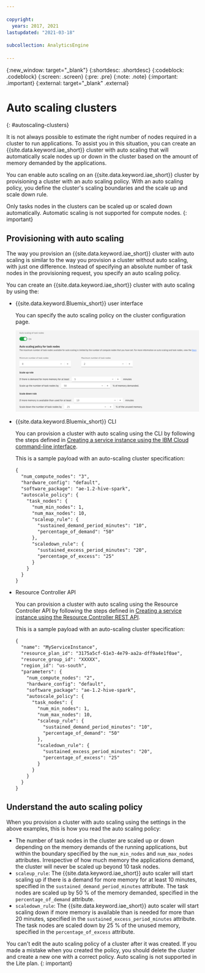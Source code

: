 ```yaml
---

copyright:
  years: 2017, 2021
lastupdated: "2021-03-18"

subcollection: AnalyticsEngine

---
```


<!-- Attribute definitions -->
{:new_window: target="_blank"}
{:shortdesc: .shortdesc}
{:codeblock: .codeblock}
{:screen: .screen}
{:pre: .pre}
{:note: .note}
{:important: .important}
{:external: target="_blank" .external}

# Auto scaling clusters
{: #autoscaling-clusters}

It is not always possible to estimate the right number of nodes required in a cluster to run applications. To assist you in this situation, you can create an {{site.data.keyword.iae_short}} cluster with auto scaling that will automatically scale nodes up or down in the cluster based on the amount of memory demanded by the applications.

You can enable auto scaling on an {{site.data.keyword.iae_short}}  cluster by provisioning a cluster with an auto scaling policy. With an auto scaling policy, you define the cluster's scaling boundaries and the scale up and scale down rule.

Only tasks nodes in the clusters can be scaled up or scaled down automatically. Automatic scaling is not supported for compute nodes.
{: important}

## Provisioning with auto scaling

The way you provision an {{site.data.keyword.iae_short}} cluster with auto scaling is similar to the way you provision a cluster without auto scaling, with just one difference. Instead of specifying an absolute number of task nodes in the provisioning request, you specify an auto scaling policy.

You can create an {{site.data.keyword.iae_short}} cluster with auto scaling by using the:

- {{site.data.keyword.Bluemix_short}} user interface

  You can specify the auto scaling policy on the cluster configuration page.

  ![Shows the {{site.data.keyword.iae_full_notm}} cluster configuration page.](images/auto-scaling.png)
- {{site.data.keyword.Bluemix_short}} CLI

  You can provision a cluster with auto scaling using the CLI by following the steps defined in [Creating a service instance using the IBM Cloud command-line interface](/docs/AnalyticsEngine?topic=AnalyticsEngine-provisioning-IAE#creating-a-service-instance-using-the-ibm-cloud-command-line-interface).

  This is a sample payload with an auto-scaling cluster specification:
  ```
  {
    "num_compute_nodes": "3",
    "hardware_config": "default",
    "software_package": "ae-1.2-hive-spark",
    "autoscale_policy": {
      "task_nodes": {
        "num_min_nodes": 1,
        "num_max_nodes": 10,
        "scaleup_rule": {
          "sustained_demand_period_minutes": "10",
          "percentage_of_demand": "50"
        },
        "scaledown_rule": {
          "sustained_excess_period_minutes": "20",
          "percentage_of_excess": "25"
        }
      }
    }
  }
  ```
- Resource Controller API

  You can provision a cluster with auto scaling using the Resource Controller API by following the steps defined in [Creating a service instance using the Resource Controller REST API](/docs/AnalyticsEngine?topic=AnalyticsEngine-provisioning-IAE#creating-a-service-instance-using-the-resource-controller-rest-api).

  This is a sample payload with an auto-scaling cluster specification:
  ```
  {
    "name": "MyServiceInstance",
    "resource_plan_id": "3175a5cf-61e3-4e79-aa2a-dff9a4e1f0ae",
    "resource_group_id": "XXXXX",
    "region_id": "us-south",
    "parameters": {
      "num_compute_nodes": "2",
      "hardware_config": "default",
      "software_package": "ae-1.2-hive-spark",
      "autoscale_policy": {
        "task_nodes": {
          "num_min_nodes": 1,
          "num_max_nodes": 10,
          "scaleup_rule": {
            "sustained_demand_period_minutes": "10",
            "percentage_of_demand": "50"
          },
          "scaledown_rule": {
            "sustained_excess_period_minutes": "20",
            "percentage_of_excess": "25"
          }
        }
      }
    }
  }
  ```

## Understand the auto scaling policy

When you provision a cluster with auto scaling using the settings in the above examples, this is how you read the auto scaling policy:

- The number of task nodes in the cluster are scaled up or down depending on the memory demands of the running applications, but within the boundary specified by the `num_min_nodes` and `num_max_nodes` attributes. Irrespective of how much memory the applications demand, the cluster will never be scaled up beyond 10 task nodes.
- `scaleup_rule`: The {{site.data.keyword.iae_short}} auto scaler will start scaling up if there is a demand for more memory for at least 10 minutes, specified in the  `sustained_demand_period_minutes` attribute. The task nodes are scaled up by 50 % of the memory demanded, specified in the  `percentage_of_demand` attribute.
- `scaledown_rule`: The {{site.data.keyword.iae_short}} auto scaler will start scaling down if more memory is available than is needed for more than 20 minutes, specified in the  `sustained_excess_period_minutes` attribute. The task nodes are scaled down by 25 % of the unused memory, specified in the `percentage_of_excess` attribute.


You can't edit the auto scaling policy of a cluster after it was created. If you made a mistake when you created the policy, you should delete the cluster and create a new one with a correct policy. Auto scaling is not supported in the Lite plan.
{: important}
